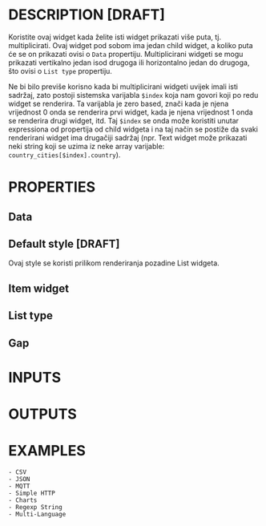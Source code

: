# DESCRIPTION [DRAFT]

Koristite ovaj widget kada želite isti widget prikazati više puta, tj. multiplicirati. Ovaj widget pod sobom ima jedan child widget, a koliko puta će se on prikazati ovisi o `Data` propertiju. Multiplicirani widgeti se mogu prikazati vertikalno jedan isod drugoga ili horizontalno jedan do drugoga, što ovisi o `List type` propertiju.

Ne bi bilo previše korisno kada bi multiplicirani widgeti uvijek imali isti sadržaj, zato postoji sistemska varijabla `$index` koja nam govori koji po redu widget se renderira. Ta varijabla je zero based, znači kada je njena vrijednost 0 onda se renderira prvi widget, kada je njena vrijednost 1 onda se renderira drugi widget, itd. Taj `$index` se onda može koristiti unutar expressiona od propertija od child widgeta i na taj način se postiže da svaki renderirani widget ima drugačiji sadržaj (npr. Text widget može prikazati neki string koji se uzima iz neke array varijable: `country_cities[$index].country`).

# PROPERTIES

## Data

## Default style [DRAFT]

Ovaj style se koristi prilikom renderiranja pozadine List widgeta.

## Item widget

## List type

## Gap

# INPUTS

# OUTPUTS

# EXAMPLES

    - CSV
    - JSON
    - MQTT
    - Simple HTTP
    - Charts
    - Regexp String
    - Multi-Language

